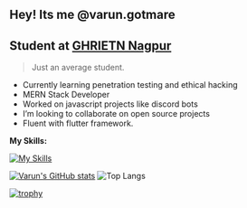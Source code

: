 
## Hey! Its me @varun.gotmare
## Student at [GHRIETN Nagpur](https://ghrietn.raisoni.net/)

> Just an average student.
- Currently learning penetration testing and ethical hacking
- MERN Stack Developer
- Worked on javascript projects like discord bots
- I’m looking to collaborate on open source projects
- Fluent with flutter framework.

**My Skills:** 


[![My Skills](https://skillicons.dev/icons?i=java,js,html,css,dart,flutter,mongodb,react,vite,express)](https://skillicons.dev)

[![Varun's GitHub stats](https://github-readme-stats.vercel.app/api?username=varungotmare&show_icons=true&theme=dark)](https://github.com/varungotmare/github-readme-stats) 
![Top Langs](https://github-readme-stats.vercel.app/api/top-langs/?username=varungotmare&hide=TeX&layout=compact&theme=dark)

[![trophy](https://github-profile-trophy.vercel.app/?username=VarunGotmare&theme=onedark)](https://github.com/ryo-ma/github-profile-trophy)

